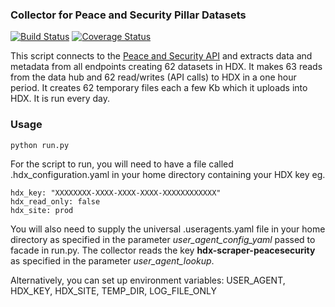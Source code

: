 ### Collector for Peace and Security Pillar Datasets
[![Build Status](https://github.com/OCHA-DAP/hdx-scraper-peacesecurity/actions/workflows/run-python-tests.yaml/badge.svg)](https://github.com/OCHA-DAP/hdx-scraper-peacesecurity/actions/workflows/run-python-tests.yaml)
[![Coverage Status](https://coveralls.io/repos/github/OCHA-DAP/hdx-scraper-peacesecurity/badge.svg?branch=main&ts=1)](https://coveralls.io/github/OCHA-DAP/hdx-scraper-peacesecurity?branch=main)

This script connects to the [Peace and Security API](https://psdata.un.org/) and extracts data and metadata from all endpoints creating 62 datasets in HDX. It makes 63 reads from the data hub and 62 read/writes (API calls) to HDX in a one hour period. It creates 62 temporary files each a few Kb which it uploads into HDX. It is run every day.


### Usage

    python run.py

For the script to run, you will need to have a file called .hdx_configuration.yaml in your home directory containing your HDX key eg.

    hdx_key: "XXXXXXXX-XXXX-XXXX-XXXX-XXXXXXXXXXXX"
    hdx_read_only: false
    hdx_site: prod
    
 You will also need to supply the universal .useragents.yaml file in your home directory as specified in the parameter *user_agent_config_yaml* passed to facade in run.py. The collector reads the key **hdx-scraper-peacesecurity** as specified in the parameter *user_agent_lookup*.
 
 Alternatively, you can set up environment variables: USER_AGENT, HDX_KEY, HDX_SITE, TEMP_DIR, LOG_FILE_ONLY